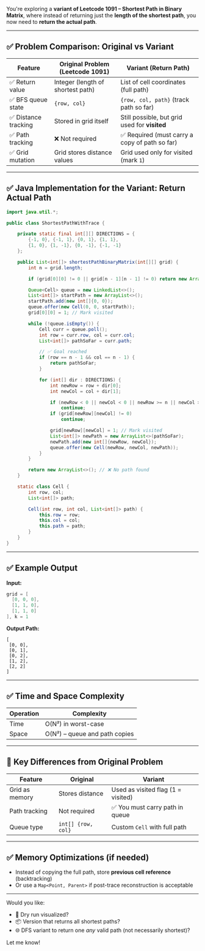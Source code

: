 You're exploring a **variant of Leetcode 1091 – Shortest Path in Binary Matrix**, where instead of returning just the **length of the shortest path**, you now need to **return the actual path**.

---

## ✅ Problem Comparison: Original vs Variant

| Feature             | Original Problem (Leetcode 1091)  | Variant (Return Path)                         |
| ------------------- | --------------------------------- | --------------------------------------------- |
| ✅ Return value      | Integer (length of shortest path) | List of cell coordinates (full path)          |
| ✅ BFS queue state   | `{row, col}`                      | `{row, col, path}` (track path so far)        |
| ✅ Distance tracking | Stored in grid itself             | Still possible, but grid used for **visited** |
| ✅ Path tracking     | ❌ Not required                    | ✅ Required (must carry a copy of path so far) |
| ✅ Grid mutation     | Grid stores distance values       | Grid used only for visited (mark `1`)         |

---

## ✅ Java Implementation for the Variant: Return Actual Path

```java
import java.util.*;

public class ShortestPathWithTrace {

    private static final int[][] DIRECTIONS = {
        {-1, 0}, {-1, 1}, {0, 1}, {1, 1},
        {1, 0}, {1, -1}, {0, -1}, {-1, -1}
    };

    public List<int[]> shortestPathBinaryMatrix(int[][] grid) {
        int n = grid.length;

        if (grid[0][0] != 0 || grid[n - 1][n - 1] != 0) return new ArrayList<>();

        Queue<Cell> queue = new LinkedList<>();
        List<int[]> startPath = new ArrayList<>();
        startPath.add(new int[]{0, 0});
        queue.offer(new Cell(0, 0, startPath));
        grid[0][0] = 1; // Mark visited

        while (!queue.isEmpty()) {
            Cell curr = queue.poll();
            int row = curr.row, col = curr.col;
            List<int[]> pathSoFar = curr.path;

            // ✅ Goal reached
            if (row == n - 1 && col == n - 1) {
                return pathSoFar;
            }

            for (int[] dir : DIRECTIONS) {
                int newRow = row + dir[0];
                int newCol = col + dir[1];

                if (newRow < 0 || newCol < 0 || newRow >= n || newCol >= n)
                    continue;
                if (grid[newRow][newCol] != 0)
                    continue;

                grid[newRow][newCol] = 1; // Mark visited
                List<int[]> newPath = new ArrayList<>(pathSoFar);
                newPath.add(new int[]{newRow, newCol});
                queue.offer(new Cell(newRow, newCol, newPath));
            }
        }

        return new ArrayList<>(); // ❌ No path found
    }

    static class Cell {
        int row, col;
        List<int[]> path;

        Cell(int row, int col, List<int[]> path) {
            this.row = row;
            this.col = col;
            this.path = path;
        }
    }
}
```

---

## ✅ Example Output

**Input:**

```java
grid = [
  [0, 0, 0],
  [1, 1, 0],
  [1, 1, 0]
], k = 1
```

**Output Path:**

```
[
 [0, 0],
 [0, 1],
 [0, 2],
 [1, 2],
 [2, 2]
]
```

---

## ✅ Time and Space Complexity

| Operation | Complexity                    |
| --------- | ----------------------------- |
| Time      | O(N²) in worst-case           |
| Space     | O(N²) – queue and path copies |

---

## 🧠 Key Differences from Original Problem

| Feature        | Original           | Variant                            |
| -------------- | ------------------ | ---------------------------------- |
| Grid as memory | Stores distance    | Used as visited flag (1 = visited) |
| Path tracking  | Not required       | ✅ You must carry path in queue     |
| Queue type     | `int[] {row, col}` | Custom `Cell` with full path       |

---

## ✅ Memory Optimizations (if needed)

* Instead of copying the full path, store **previous cell reference** (backtracking)
* Or use a `Map<Point, Parent>` if post-trace reconstruction is acceptable

---

Would you like:

* 🧪 Dry run visualized?
* 📦 Version that returns all shortest paths?
* 🌐 DFS variant to return one *any* valid path (not necessarily shortest)?

Let me know!


